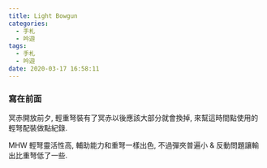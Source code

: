 ```yaml
---
title: Light Bowgun
categories:
  - 手札
  - 吟遊
tags:
  - 手札
  - 吟遊
date: 2020-03-17 16:58:11
---
```

### 寫在前面

冥赤開放前夕, 輕重弩裝有了冥赤以後應該大部分就會換掉, 來幫這時間點使用的輕弩配裝做點紀錄.

MHW 輕弩靈活性高, 輔助能力和重弩一樣出色, 不過彈夾普遍小 & 反動問題讓輸出比重弩低了一些.
